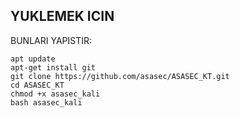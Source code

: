 ## YUKLEMEK ICIN

BUNLARI YAPISTIR:
```shell
apt update
apt-get install git
git clone https://github.com/asasec/ASASEC_KT.git
cd ASASEC_KT
chmod +x asasec_kali
bash asasec_kali
```
